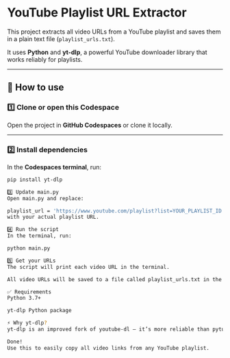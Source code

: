 # YouTube Playlist URL Extractor

This project extracts all video URLs from a YouTube playlist and saves them in a plain text file (`playlist_urls.txt`).

It uses **Python** and **yt-dlp**, a powerful YouTube downloader library that works reliably for playlists.

---

## 🚀 How to use

### 1️⃣ Clone or open this Codespace

Open the project in **GitHub Codespaces** or clone it locally.

---

### 2️⃣ Install dependencies

In the **Codespaces terminal**, run:

```bash
pip install yt-dlp

3️⃣ Update main.py
Open main.py and replace:

playlist_url = 'https://www.youtube.com/playlist?list=YOUR_PLAYLIST_ID'
with your actual playlist URL.

4️⃣ Run the script
In the terminal, run:

python main.py

5️⃣ Get your URLs
The script will print each video URL in the terminal.

All video URLs will be saved to a file called playlist_urls.txt in the project folder.

✅ Requirements
Python 3.7+

yt-dlp Python package

⚡ Why yt-dlp?
yt-dlp is an improved fork of youtube-dl — it’s more reliable than pytube for playlists.

Done!
Use this to easily copy all video links from any YouTube playlist.
